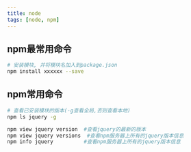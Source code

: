 ```yaml
---
title: node
tags: [node, npm]
---
```




## npm最常用命令

```bash
# 安装模块, 并将模块名加入到package.json
npm install xxxxxx --save
```



## npm常用命令

```bash
# 查看已安装模块的版本(-g查看全局,否则查看本地)
npm ls jquery -g

npm view jquery version  #查看jquery的最新的版本
npm view jquery versions  #查看npm服务器上所有的jquery版本信息
npm info jquery          #查看npm服务器上所有的jquery版本信息
```





